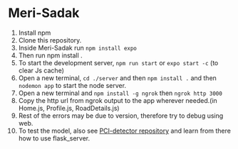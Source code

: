# Meri-Sadak
1. Install npm
2. Clone this repository.
3. Inside Meri-Sadak run `npm install expo`
4. Then run npm install .
5. To start the development server, `npm run start` or `expo start -c` (to clear Js cache)
6. Open a new terminal, `cd ./server` and then `npm install .` and then `nodemon app` to start the node server.
7. Open a new terminal and `npm install -g ngrok` then `ngrok http 3000`
8. Copy the http url from ngrok output to the app wherever needed.(in Home.js, Profile.js, RoadDetails.js)
9. Rest of the errors may be due to version, therefore try to debug using web.
10. To test the model, also see [PCI-detector repository](https://github.com/AnugunjNaman/PCI-Detector) and learn from there how to use flask_server.
